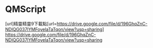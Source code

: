 # QMScript
[url\]精靈精靈9下載點[url=https://drive.google.com/file/d/196GhqZnC-NDlQG037lYMFoyelaTaTqon/view?usp=sharing]
https://drive.google.com/file/d/196GhqZnC-NDlQG037lYMFoyelaTaTqon/view?usp=sharing
